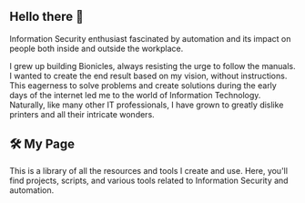 ## Hello there 👋
Information Security enthusiast fascinated by automation and its impact on people both inside and outside the workplace.

I grew up building Bionicles, always resisting the urge to follow the manuals. I wanted to create the end result based on my vision, without instructions. This eagerness to solve problems and create solutions during the early days of the internet led me to the world of Information Technology. Naturally, like many other IT professionals, I have grown to greatly dislike printers and all their intricate wonders.

## 🛠️ My Page
This is a library of all the resources and tools I create and use. Here, you'll find projects, scripts, and various tools related to Information Security and automation.

<!--
**JustAnOddPenguin/JustAnOddPenguin** is a ✨ _special_ ✨ repository because its `README.md` (this file) appears on your GitHub profile.

Here are some ideas to get you started:

- 🔭 I’m currently working on ...
- 🌱 I’m currently learning ...
- 👯 I’m looking to collaborate on ...
- 🤔 I’m looking for help with ...
- 💬 Ask me about ...
- 📫 How to reach me: ...
- 😄 Pronouns: ...
- ⚡ Fun fact: ...
-->

